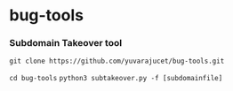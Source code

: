 # bug-tools
### Subdomain Takeover tool
``` git clone https://github.com/yuvarajucet/bug-tools.git ```

``` cd bug-tools ```
``` python3 subtakeover.py -f [subdomainfile] ```


